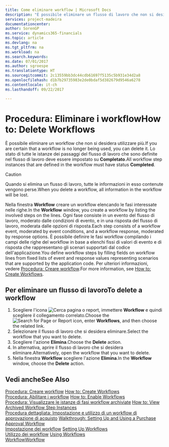 ```yaml
---
title: Come eliminare workflow | Microsoft Docs
description: "È possibile eliminare un flusso di lavoro che non si desidera utilizzare più. Lo stato di tutte le istanze dei passaggi del workflow che sono definite nel workflow deve essere impostato su **Completato**."
services: project-madeira
documentationcenter: 
author: SorenGP
ms.service: dynamics365-financials
ms.topic: article
ms.devlang: na
ms.tgt_pltfrm: na
ms.workload: na
ms.search.keywords: 
ms.date: 07/01/2017
ms.author: sgroespe
ms.translationtype: HT
ms.sourcegitcommit: 2c13559bb3dc44cdb61697f5135c5b931e34d2a8
ms.openlocfilehash: d1b7b29735983e2de0bdaf5d382679d9546a6278
ms.contentlocale: it-ch
ms.lasthandoff: 09/22/2017

---
```

# <a name="how-to-delete-workflows"></a><span data-ttu-id="bc0ac-104">Procedura: Eliminare i workflow</span><span class="sxs-lookup"><span data-stu-id="bc0ac-104">How to: Delete Workflows</span></span>
<span data-ttu-id="bc0ac-105">È possibile eliminare un workflow che non si desidera utilizzare più.</span><span class="sxs-lookup"><span data-stu-id="bc0ac-105">If you are certain that a workflow is no longer being used, you can delete it.</span></span> <span data-ttu-id="bc0ac-106">Lo stato di tutte le istanze dei passaggi del flusso di lavoro che sono definite nel flusso di lavoro deve essere impostato su **Completato**.</span><span class="sxs-lookup"><span data-stu-id="bc0ac-106">All workflow step instances that are defined in the workflow must have status **Completed**.</span></span>  

> [!CAUTION]  
>  <span data-ttu-id="bc0ac-107">Quando si elimina un flusso di lavoro, tutte le informazioni in esso contenute vengono perse.</span><span class="sxs-lookup"><span data-stu-id="bc0ac-107">When you delete a workflow, all information in the workflow will be lost.</span></span>  

 <span data-ttu-id="bc0ac-108">Nella finestra **Workflow** creare un workflow elencando le fasi interessate nelle righe.</span><span class="sxs-lookup"><span data-stu-id="bc0ac-108">In the **Workflow** window, you create a workflow by listing the involved steps on the lines.</span></span> <span data-ttu-id="bc0ac-109">Ogni fase consiste in un evento del flusso di lavoro, moderato dalle condizioni di evento, e in una risposta del flusso di lavoro, moderata dalle opzioni di risposta.</span><span class="sxs-lookup"><span data-stu-id="bc0ac-109">Each step consists of a workflow event, moderated by event conditions, and a workflow response, moderated by response options.</span></span> <span data-ttu-id="bc0ac-110">È possibile definire le fasi workflow compilando i campi delle righe del workflow in base a elenchi fissi di valori di evento e di risposta che rappresentano gli scenari supportati dal codice dell'applicazione.</span><span class="sxs-lookup"><span data-stu-id="bc0ac-110">You define workflow steps by filling fields on workflow lines from fixed lists of event and response values representing scenarios that are supported by the application code.</span></span> <span data-ttu-id="bc0ac-111">Per ulteriori informazioni, vedere [Procedura: Creare workflow](across-how-to-create-workflows.md).</span><span class="sxs-lookup"><span data-stu-id="bc0ac-111">For more information, see [How to: Create Workflows](across-how-to-create-workflows.md).</span></span>  

## <a name="to-delete-a-workflow"></a><span data-ttu-id="bc0ac-112">Per eliminare un flusso di lavoro</span><span class="sxs-lookup"><span data-stu-id="bc0ac-112">To delete a workflow</span></span>  
1.  <span data-ttu-id="bc0ac-113">Scegliere l'icona ![Cerca pagina o report](media/ui-search/search_small.png "icona Cerca pagina o report"), immettere **Workflow** e quindi scegliere il collegamento correlato.</span><span class="sxs-lookup"><span data-stu-id="bc0ac-113">Choose the ![Search for Page or Report](media/ui-search/search_small.png "Search for Page or Report icon") icon, enter **Workflows**, and then choose the related link.</span></span>  
2.  <span data-ttu-id="bc0ac-114">Selezionare il flusso di lavoro che si desidera eliminare.</span><span class="sxs-lookup"><span data-stu-id="bc0ac-114">Select the workflow that you want to delete.</span></span>  
3.  <span data-ttu-id="bc0ac-115">Scegliere l'azione **Elimina**.</span><span class="sxs-lookup"><span data-stu-id="bc0ac-115">Choose the **Delete** action.</span></span>  
4.  <span data-ttu-id="bc0ac-116">In alternativa, aprire il flusso di lavoro che si desidera eliminare.</span><span class="sxs-lookup"><span data-stu-id="bc0ac-116">Alternatively, open the workflow that you want to delete.</span></span>  
5.  <span data-ttu-id="bc0ac-117">Nella finestra **Workflow** scegliere l'azione **Elimina**.</span><span class="sxs-lookup"><span data-stu-id="bc0ac-117">In the **Workflow** window, choose the **Delete** action.</span></span>  

## <a name="see-also"></a><span data-ttu-id="bc0ac-118">Vedi anche</span><span class="sxs-lookup"><span data-stu-id="bc0ac-118">See Also</span></span>  
 <span data-ttu-id="bc0ac-119">[Procedura: Creare workflow](across-how-to-create-workflows.md) </span><span class="sxs-lookup"><span data-stu-id="bc0ac-119">[How to: Create Workflows](across-how-to-create-workflows.md) </span></span>  
 <span data-ttu-id="bc0ac-120">[Procedura: Abilitare i workflow](across-how-to-enable-workflows.md) </span><span class="sxs-lookup"><span data-stu-id="bc0ac-120">[How to: Enable Workflows](across-how-to-enable-workflows.md) </span></span>  
 <span data-ttu-id="bc0ac-121">[Procedura: Visualizzare le istanze di fasi workflow archiviate](across-how-to-view-archived-workflow-step-instances.md) </span><span class="sxs-lookup"><span data-stu-id="bc0ac-121">[How to: View Archived Workflow Step Instances](across-how-to-view-archived-workflow-step-instances.md) </span></span>  
 <span data-ttu-id="bc0ac-122">[Procedura dettagliata: Impostazione e utilizzo di un workflow di approvazione di acquisto](walkthrough-setting-up-and-using-a-purchase-approval-workflow.md) </span><span class="sxs-lookup"><span data-stu-id="bc0ac-122">[Walkthrough: Setting Up and Using a Purchase Approval Workflow](walkthrough-setting-up-and-using-a-purchase-approval-workflow.md) </span></span>  
 <span data-ttu-id="bc0ac-123">[Impostazione dei workflow](across-set-up-workflows.md) </span><span class="sxs-lookup"><span data-stu-id="bc0ac-123">[Setting Up Workflows](across-set-up-workflows.md) </span></span>  
 <span data-ttu-id="bc0ac-124">[Utilizzo dei workflow](across-use-workflows.md) </span><span class="sxs-lookup"><span data-stu-id="bc0ac-124">[Using Workflows](across-use-workflows.md) </span></span>  
 [<span data-ttu-id="bc0ac-125">Workflow</span><span class="sxs-lookup"><span data-stu-id="bc0ac-125">Workflow</span></span>](across-workflow.md)   

